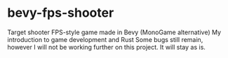 # bevy-fps-shooter

Target shooter FPS-style game made in Bevy (MonoGame alternative)
My introduction to game development and Rust
Some bugs still remain, however I will not be working further on this project. It will stay as is.

